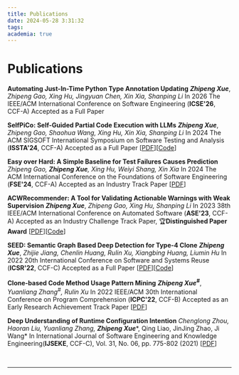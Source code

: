 ```yaml
---
title: Publications
date: 2024-05-28 3:31:32
tags:
academia: true
---
```

# Publications

**Automating Just-In-Time Python Type Annotation Updating**
***Zhipeng Xue***, *Zhipeng Gao, Xing Hu, Jingyuan Chen, Xin Xia, Shanping Li*
In 2026 The IEEE/ACM International Conference on Software Engineering (**ICSE'26**, CCF-A)
Accepted as a Full Paper

**SelfPiCo: Self-Guided Partial Code Execution with LLMs**
***Zhipeng Xue***, *Zhipeng Gao, Shaohua Wang, Xing Hu, Xin Xia, Shanping Li*
In 2024 The ACM SIGSOFT International Symposium on Software Testing and Analysis (**ISSTA'24**, CCF-A)
Accepted as a Full Paper [[PDF](https://arxiv.org/abs/2407.16974)][[Code](https://zenodo.org/records/10401593)]

**Easy over Hard: A Simple Baseline for Test Failures Causes Prediction**
*Zhipeng Gao, ***Zhipeng Xue***, Xing Hu, Weiyi Shang, Xin Xia*
In 2024 The ACM International Conference on the Foundations of Software Engineering (**FSE'24**, CCF-A)
Accepted as an Industry Track Paper [[PDF](https://arxiv.org/pdf/2405.02922)]

**ACWRecommender: A Tool for Validating Actionable Warnings with Weak Supervision**
***Zhipeng Xue***, *Zhipeng Gao, Xing Hu, Shanping Li*
In 2023 38th IEEE/ACM International Conference on Automated Software (**ASE'23**, CCF-A)
Accepted as an Industry Challenge Track Paper, 🏆**Distinguished Paper Award** [[PDF](https://arxiv.org/pdf/2309.09721)][[Code](https://github.com/ZhipengXue97/AWRecommender)]

**SEED: Semantic Graph Based Deep Detection for Type-4 Clone**
***Zhipeng Xue***, *Zhijie Jiang, Chenlin Huang, Rulin Xu, Xiangbing Huang, Liumin Hu*
In 2022 20th International Conference on Software and Systems Reuse (**ICSR'22**, CCF-C)
Accepted as a Full Paper [[PDF](https://arxiv.org/pdf/2109.12079)][[Code](https://github.com/ZhipengXue97/SEED)]

**Clone-based Code Method Usage Pattern Mining**
***Zhipeng Xue<sup>#</sup>***, *Yuanliang Zhang<sup>#</sup>, Rulin Xu*
In 2022 IEEE/ACM 30th International Conference on Program Comprehension (**ICPC'22**, CCF-B)
Accepted as an Early Research Achievement Track Paper [[PDF](https://arxiv.org/pdf/2109.13099)]

**Deep Understanding of Runtime Configuration Intention**
*Chenglong Zhou, Haoran Liu, Yuanliang Zhang,* ***Zhipeng Xue****, Qing Liao, JinJing Zhao, Ji Wang*
In International Journal of Software Engineering and Knowledge Engineering(**IJSEKE**, CCF-C), Vol. 31, No. 06, pp. 775-802 (2021) [[PDF](https://www.worldscientific.com/doi/abs/10.1142/S0218194021500236)]

<br>

---